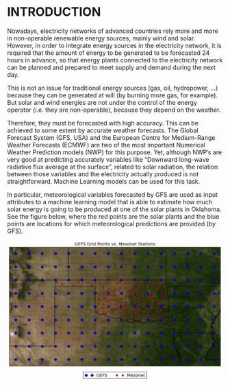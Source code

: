 # INTRODUCTION

Nowadays, electricity networks of advanced countries rely more and more in non-operable renewable
energy sources, mainly wind and solar. However, in order to integrate energy sources in the electricity
network, it is required that the amount of energy to be generated to be forecasted 24 hours in advance,
so that energy plants connected to the electricity network can be planned and prepared to meet supply
and demand during the next day.

This is not an issue for traditional energy sources (gas, oil, hydropower, …) because they can be generated
at will (by burning more gas, for example). But solar and wind energies are not under the control of the
energy operator (i.e. they are non-operable), because they depend on the weather.

Therefore, they must be forecasted with high accuracy. This can be achieved to some extent by accurate weather forecasts. The
Global Forecast System (GFS, USA) and the European Centre for Medium-Range Weather Forecasts
(ECMWF) are two of the most important Numerical Weather Prediction models (NWP) for this purpose.
Yet, although NWP’s are very good at predicting accurately variables like “Downward long-wave radiative
flux average at the surface”, related to solar radiation, the relation between those variables and the
electricity actually produced is not straightforward. Machine Learning models can be used for this task.

In particular, meteorological variables forecasted by GFS are used as input attributes to a
machine learning model that is able to estimate how much solar energy is going to be produced at one of
the solar plants in Oklahoma. See the figure below, where the red points are the solar plants and the blue
points are locations for which meteorological predictions are provided (by GFS).

![](https://github.com/DanielLapido/Solar_energy_production/blob/main/grid.jpg)
